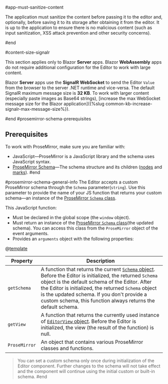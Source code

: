 #app-must-sanitize-content

The application must sanitize the content before passing it to the editor and, optionally, before saving it to its storage after obtaining it from the editor. It is up to the application to ensure there is no malicious content (such as input sanitization, XSS attack prevention and other security concerns).

#end

#content-size-signalr

This section applies only to Blazor **Server** apps. Blazor **WebAssembly** apps do not require additional configuration for the Editor to work with large content.

Blazor **Server** apps use the **SignalR WebSocket** to send the Editor `Value` from the browser to the server .NET runtime and vice-versa. The default SignalR maximum message size is **32 KB**. To work with larger content (especially paste images as Base64 strings), [increase the max WebSocket message size for the Blazor application]({%slug common-kb-increase-signalr-max-message-size%}).

#end
#prosemirror-schema-prerequisites
## Prerequisites

To work with ProseMirror, make sure you are familiar with:

* JavaScript&mdash;ProseMirror is a JavaScript library and the schema uses JavaScript syntax.
* [ProseMirror Schema](https://prosemirror.net/docs/guide/#schema)&mdash;The schema structure and its children ([nodes](https://prosemirror.net/docs/ref/#model.NodeType) and [marks](https://prosemirror.net/docs/ref/#model.MarkType)).
#end

#prosemirror-schema-general-info
The Editor accepts a custom ProseMirror schema through the `Schema` parameter(`string`). Use this parameter to provide the name of your JS function that returns your custom schema&mdash;an instance of the [ProseMirror `Schema` class](https://prosemirror.net/docs/ref/#model.Schema).

This JavaScript function:

* Must be declared in the global scope (the `window` object).
* Must return an instance of the [ProseMirror `Schema` class](https://prosemirror.net/docs/ref/#model.Schema)(the updated schema). You can access this class from the `ProseMirror` object of the event arguments.
* Provides an `arguments` object with the following properties:

@[template](/_contentTemplates/common/parameters-table-styles.md#table-layout)

| Property | Description |
|----------|-------------|
| `getSchema` | A function that returns the current [`Schema` object](https://prosemirror.net/docs/ref/#model.Schema). Before the Editor is initialized, the returned `Schema` object is the default schema of the Editor. After the Editor is initialized, the returned `Schema` object is the updated schema. If you don't provide a custom schema, this function always returns the default schema. |
| `getView` | A function that returns the currently used instance of [`EditorView` object](https://prosemirror.net/docs/ref/#view.EditorView). Before the Editor is initialized, the view (the result of the function) is null. |
| `ProseMirror` | An object that contains various ProseMirror classes and functions. |

> You can set a custom schema only once during initialization of the Editor component. Further changes to the schema will not take effect and the component will continue using the initial custom or built-in schema.
#end